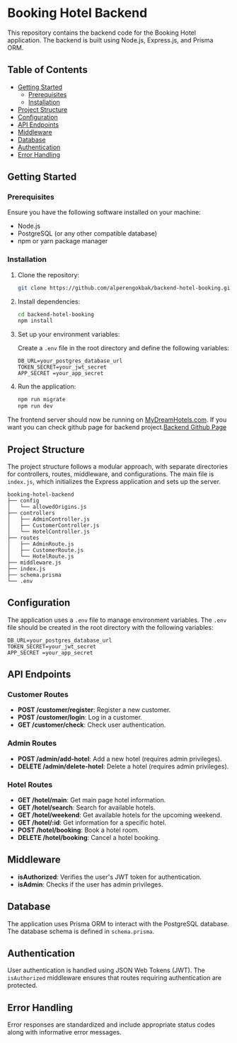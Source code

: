 # Booking Hotel Backend

This repository contains the backend code for the Booking Hotel application. The backend is built using Node.js, Express.js, and Prisma ORM.

## Table of Contents

- [Getting Started](#getting-started)
  - [Prerequisites](#prerequisites)
  - [Installation](#installation)
- [Project Structure](#project-structure)
- [Configuration](#configuration)
- [API Endpoints](#api-endpoints)
- [Middleware](#middleware)
- [Database](#database)
- [Authentication](#authentication)
- [Error Handling](#error-handling)

## Getting Started

### Prerequisites

Ensure you have the following software installed on your machine:

- Node.js
- PostgreSQL (or any other compatible database)
- npm or yarn package manager

### Installation

1. Clone the repository:

   ```bash
   git clone https://github.com/alperengokbak/backend-hotel-booking.git
   ```

2. Install dependencies:

   ```bash
   cd backend-hotel-booking
   npm install
   ```

3. Set up your environment variables:

   Create a `.env` file in the root directory and define the following variables:

   ```env
   DB_URL=your_postgres_database_url
   TOKEN_SECRET=your_jwt_secret
   APP_SECRET =your_app_secret
   ```

4. Run the application:

   ```bash
   npm run migrate
   npm run dev
   ```

The frontend server should now be running on [MyDreamHotels.com](https://booking-hotel-sntf.onrender.com/).
If you want you can check github page for backend project.[Backend Github Page](https://github.com/alperengokbak/frontend-hotel-booking)

## Project Structure

The project structure follows a modular approach, with separate directories for controllers, routes, middleware, and configurations. The main file is `index.js`, which initializes the Express application and sets up the server.

```plaintext
booking-hotel-backend
├── config
│   └── allowedOrigins.js
├── controllers
│   ├── AdminController.js
│   ├── CustomerController.js
│   └── HotelController.js
├── routes
│   ├── AdminRoute.js
│   ├── CustomerRoute.js
│   └── HotelRoute.js
├── middleware.js
├── index.js
├── schema.prisma
└── .env
```

## Configuration

The application uses a `.env` file to manage environment variables. The `.env` file should be created in the root directory with the following variables:

```env
DB_URL=your_postgres_database_url
TOKEN_SECRET=your_jwt_secret
APP_SECRET =your_app_secret
```

## API Endpoints

### Customer Routes

- **POST /customer/register**: Register a new customer.
- **POST /customer/login**: Log in a customer.
- **GET /customer/check**: Check user authentication.

### Admin Routes

- **POST /admin/add-hotel**: Add a new hotel (requires admin privileges).
- **DELETE /admin/delete-hotel**: Delete a hotel (requires admin privileges).

### Hotel Routes

- **GET /hotel/main**: Get main page hotel information.
- **GET /hotel/search**: Search for available hotels.
- **GET /hotel/weekend**: Get available hotels for the upcoming weekend.
- **GET /hotel/:id**: Get information for a specific hotel.
- **POST /hotel/booking**: Book a hotel room.
- **DELETE /hotel/booking**: Cancel a hotel booking.

## Middleware

- **isAuthorized**: Verifies the user's JWT token for authentication.
- **isAdmin**: Checks if the user has admin privileges.

## Database

The application uses Prisma ORM to interact with the PostgreSQL database. The database schema is defined in `schema.prisma`.

## Authentication

User authentication is handled using JSON Web Tokens (JWT). The `isAuthorized` middleware ensures that routes requiring authentication are protected.

## Error Handling

Error responses are standardized and include appropriate status codes along with informative error messages.
